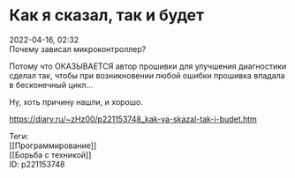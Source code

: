 Как я сказал, так и будет
==========================

   
 2022-04-16, 02:32   
  Почему зависал микроконтроллер?   
   
 Потому что ОКАЗЫВАЕТСЯ автор прошивки для улучшения диагностики сделал так, чтобы при возникновении любой ошибки прошивка впадала в бесконечный цикл...   
   
 Ну, хоть причину нашли, и хорошо.   
    
 <https://diary.ru/~zHz00/p221153748_kak-ya-skazal-tak-i-budet.htm>   
   
 Теги:   
 [[Программирование]]   
 [[Борьба с техникой]]   
 ID: p221153748